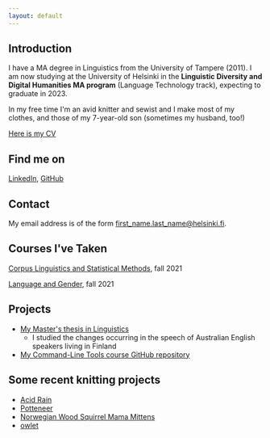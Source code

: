 ```yaml
---
layout: default
---
```


## Introduction

I have a MA degree in Linguistics from the University of Tampere (2011). I am now studying at the University of Helsinki in the **Linguistic Diversity and Digital Humanities MA program** (Language Technology track), expecting to graduate in 2023. 

In my free time I'm an avid knitter and sewist and I make most of my clothes, and those of my 7-year-old son (sometimes my husband, too!)

[Here is my CV](/assets/docs/CV_SallaWilliams.pdf)

## Find me on

[LinkedIn](https://www.linkedin.com/in/salla-w-95246435/), [GitHub](https://github.com/swilli6)

## Contact

My email address is of the form first_name.last_name@helsinki.fi. 

## Courses I've Taken

[Corpus Linguistics and Statistical Methods](https://studies.helsinki.fi/courses/cur/otm-1822a959-6760-41ec-8bdd-a9db0847a57b/_Corpus_Linguistics_and_Statistical_Methods_KIK_404_KIM_RU362_CLT150_), fall 2021

[Language and Gender](https://studies.helsinki.fi/courses/cur/hy-opt-cur-2122-10275149-539d-4f32-b49b-4bd7694de790/Language_and_gender_Lectures), fall 2021

## Projects

* [My Master's thesis in Linguistics](https://trepo.tuni.fi/bitstream/handle/10024/82499/gradu05000.pdf?sequence=1&isAllowed=y)
	* I studied the changes occurring in the speech of Australian English speakers living in Finland
* [My Command-Line Tools course GitHub repository](https://github.com/swilli6/cmdline-course)

## Some recent knitting projects 

* [Acid Rain](https://ravel.me/Iseult/7yrpv3)  
* [Potteneer](https://ravel.me/Iseult/7o2st7)  
* [Norwegian Wood Squirrel Mama Mittens](https://ravel.me/Iseult/efdptm)  
* [owlet](https://ravel.me/Iseult/nr81l0)   
